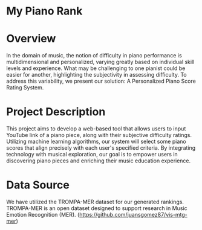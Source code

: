 # My Piano Rank

# Overview
In the domain of music, the notion of difficulty in piano performance is multidimensional and personalized, varying greatly 
based on individual skill levels and experience. What may be challenging to one pianist could be easier for another, highlighting 
the subjectivity in assessing difficulty. To address this variability, we present our solution: A Personalized Piano Score Rating System.

# Project Description
This project aims to develop a web-based tool that allows users to input YouTube link of a piano piece, along with their subjective difficulty ratings.
Utilizing machine learning algorithms, our system will select some piano scores that align precisely with each user's specified criteria.
By integrating technology with musical exploration, our goal is to empower users in discovering piano pieces and enriching their music education experience.

# Data Source
We have utilized the TROMPA-MER dataset for our generated rankings. TROMPA-MER is an open dataset designed to support research in Music Emotion Recognition (MER).
(https://github.com/juansgomez87/vis-mtg-mer)
